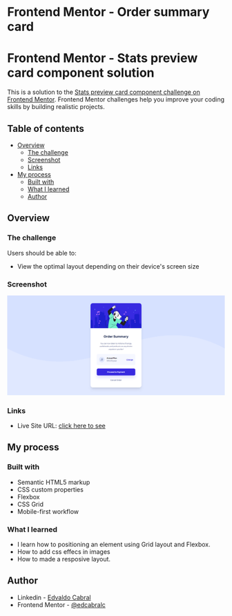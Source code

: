 # Frontend Mentor - Order summary card

# Frontend Mentor - Stats preview card component solution

This is a solution to the [Stats preview card component challenge on Frontend Mentor](https://www.frontendmentor.io/challenges/stats-preview-card-component-8JqbgoU62). Frontend Mentor challenges help you improve your coding skills by building realistic projects.

## Table of contents

- [Overview](#overview)
  - [The challenge](#the-challenge)
  - [Screenshot](#screenshot)
  - [Links](#links)
- [My process](#my-process)
  - [Built with](#built-with)
  - [What I learned](#what-i-learned)
  - [Author](#author)

## Overview

### The challenge

Users should be able to:

- View the optimal layout depending on their device's screen size

### Screenshot

![](./screenshot.png)

### Links

- Live Site URL: [click here to see](https://frontendmentor-solutions-m8x20mjik-edcabralc.vercel.app)

## My process

### Built with

- Semantic HTML5 markup
- CSS custom properties
- Flexbox
- CSS Grid
- Mobile-first workflow

### What I learned

- I learn how to positioning an element using Grid layout and Flexbox.
- How to add css effecs in images
- How to made a resposive layout.

## Author

- Linkedin - [Edvaldo Cabral](https://www.linkedin.com/in/edcabralc/)
- Frontend Mentor - [@edcabralc](https://www.frontendmentor.io/profile/edcabralc)
